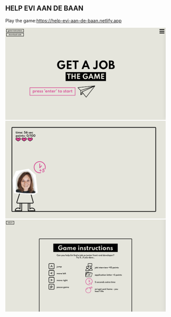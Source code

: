 ## HELP EVI AAN DE BAAN

Play the game:https://help-evi-aan-de-baan.netlify.app

![alt text](create/preview1.png)
![alt text](create/preview2.png)
![alt text](create/preview3.png)
